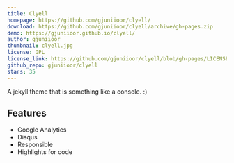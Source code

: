 ```yaml
---
title: Clyell
homepage: https://github.com/gjuniioor/clyell/
download: https://github.com/gjuniioor/clyell/archive/gh-pages.zip
demo: https://gjuniioor.github.io/clyell/
author: gjuniioor
thumbnail: clyell.jpg
license: GPL
license_link: https://github.com/gjuniioor/clyell/blob/gh-pages/LICENSE
github_repo: gjuniioor/clyell
stars: 35
---
```


A jekyll theme that is something like a console. :)

## Features
- Google Analytics
- Disqus
- Responsible
- Highlights for code
